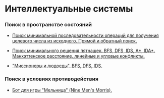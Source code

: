 # Интеллектуальные системы

### Поиск в пространстве состояний

- [Поиск минимальной последовательности операций для получения целевого числа из исходного. Прямой и обратный поиск.](src/main/kotlin/lab1)

- [Поиск минимального решения пятнашек. BFS, DFS, IDS, A*, IDA*. Манхэттенское расстояние, линейные и угловые конфликты.](src/main/kotlin/lab2)

- ["Миссионеры и людоеды". BFS, DFS, IDS.](src/main/kotlin/ind1)

### Поиск в условиях противодействия

- [Бот для игры "Мельница" (Nine Men's Morris).](https://github.com/Lereena/NineMensMorris)
